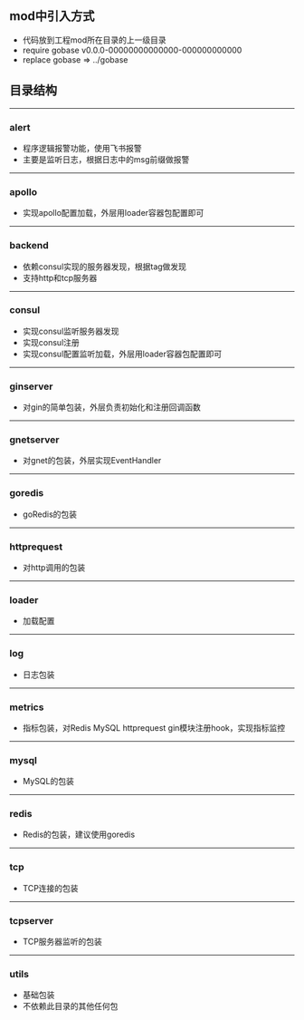 ## mod中引入方式
- 代码放到工程mod所在目录的上一级目录
- require gobase v0.0.0-00000000000000-000000000000
- replace gobase => ../gobase

## 目录结构
---
### alert
- 程序逻辑报警功能，使用飞书报警
- 主要是监听日志，根据日志中的msg前缀做报警

---
### apollo
- 实现apollo配置加载，外层用loader容器包配置即可

---
### backend
- 依赖consul实现的服务器发现，根据tag做发现
- 支持http和tcp服务器

---
### consul
- 实现consul监听服务器发现
- 实现consul注册
- 实现consul配置监听加载，外层用loader容器包配置即可

---
### ginserver
- 对gin的简单包装，外层负责初始化和注册回调函数

---
### gnetserver
- 对gnet的包装，外层实现EventHandler

---
### goredis
- goRedis的包装
  
---
### httprequest
- 对http调用的包装

---
### loader
- 加载配置

---
### log
- 日志包装

---
### metrics
- 指标包装，对Redis MySQL httprequest gin模块注册hook，实现指标监控
  
---
### mysql
- MySQL的包装

---
### redis
- Redis的包装，建议使用goredis

---
### tcp
- TCP连接的包装
  
---
### tcpserver
- TCP服务器监听的包装

---
### utils
- 基础包装
- 不依赖此目录的其他任何包
